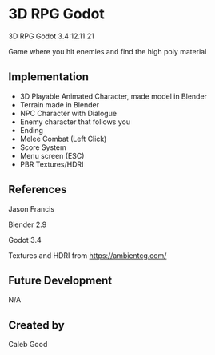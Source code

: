 # 3D RPG Godot
3D RPG Godot 3.4
12.11.21

Game where you hit enemies and find the high poly material

## Implementation
- 3D Playable Animated Character, made model in Blender
- Terrain made in Blender
- NPC Character with Dialogue
- Enemy character that follows you
- Ending
- Melee Combat (Left Click)
- Score System
- Menu screen (ESC)
- PBR Textures/HDRI


## References
Jason Francis

Blender 2.9

Godot 3.4

Textures and HDRI from https://ambientcg.com/

## Future Development
N/A
## Created by
Caleb Good
